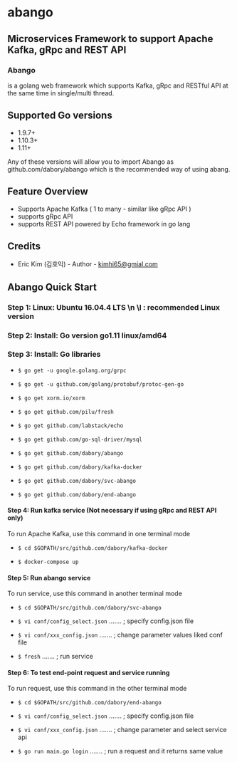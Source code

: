 # abango
## Microservices Framework to support Apache Kafka, gRpc and REST API

### Abango
is a golang web framework which supports Kafka, gRpc and RESTful API at the same time in single/multi thread.


## Supported Go versions

- 1.9.7+
- 1.10.3+
- 1.11+

Any of these versions will allow you to import Abango as github.com/dabory/abango which is the recommended way of using abang.

## Feature Overview

- Supports Apache Kafka ( 1 to many - similar like gRpc API )
- supports gRpc API 
- supports REST API powered by Echo framework in go lang

## Credits

- Eric Kim (김호익) - Author - kimhi65@gmial.com


## Abango Quick Start

### Step 1: Linux: Ubuntu 16.04.4 LTS \n \l  : recommended Linux version
### Step 2: Install: Go version go1.11 linux/amd64
### Step 3: Install: Go libraries
- `$ go get -u google.golang.org/grpc`

- `$ go get -u github.com/golang/protobuf/protoc-gen-go`

- `$ go get xorm.io/xorm`

- `$ go get github.com/pilu/fresh`

- `$ go get github.com/labstack/echo`

- `$ go get github.com/go-sql-driver/mysql`

- `$ go get github.com/dabory/abango`

- `$ go get github.com/dabory/kafka-docker`

- `$ go get github.com/dabory/svc-abango `

- `$ go get github.com/dabory/end-abango `


#### Step 4: Run kafka service (Not necessary if using gRpc and REST API only)

To run Apache Kafka, use this command in one terminal mode

- `$ cd $GOPATH/src/github.com/dabory/kafka-docker`

- `$ docker-compose up`


#### Step 5: Run abango service 

To run service, use this command in another terminal mode

- `$ cd $GOPATH/src/github.com/dabory/svc-abango`

- `$ vi conf/config_select.json` ....... ; specify config.json file

- `$ vi conf/xxx_config.json`  ....... ; change parameter values liked conf file

- `$ fresh`   ....... ; run service


#### Step 6: To test end-point request and service running
To run request, use this command in the other terminal mode

- `$ cd $GOPATH/src/github.com/dabory/end-abango`

- `$ vi conf/config_select.json` ....... ; specify config.json file

- `$ vi conf/xxx_config.json`  ....... ; change parameter and select service api

- `$ go run main.go login` ....... ; run a request and it returns same value
